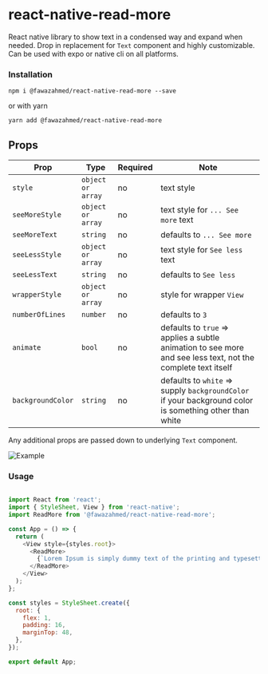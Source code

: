 # react-native-read-more
React native library to show text in a condensed way and expand when needed. Drop in replacement for `Text` component and highly customizable. Can be used with expo or native cli on all platforms.

### Installation

```
npm i @fawazahmed/react-native-read-more --save
```

or with yarn

```
yarn add @fawazahmed/react-native-read-more
```
## Props

| Prop | Type | Required | Note |
|---|---|---|---|
| `style` | `object or array` | no | text style
| `seeMoreStyle` | `object or array` | no | text style for `... See more` text
| `seeMoreText` | `string` | no | defaults to `... See more`
| `seeLessStyle` | `object or array` | no | text style for `See less` text
| `seeLessText` | `string` | no | defaults to `See less`
| `wrapperStyle` | `object or array` | no | style for wrapper `View`
| `numberOfLines` | `number` | no | defaults to `3`
| `animate` | `bool` | no | defaults to `true` => applies a subtle animation to see more and see less text, not the complete text itself
| `backgroundColor` | `string` | no | defaults to `white` => supply `backgroundColor` if your background color is something other than white

Any additional props are passed down to underlying `Text` component.

![Example](<img src="//example/seemore.gif" width="300" />)

### Usage

```javascript

import React from 'react';
import { StyleSheet, View } from 'react-native';
import ReadMore from '@fawazahmed/react-native-read-more';

const App = () => {
  return (
    <View style={styles.root}>
      <ReadMore>
        {`Lorem Ipsum is simply dummy text of the printing and typesetting industry. Lorem Ipsum has been the industry's standard dummy text ever since the 1500s, when an unknown printer took a galley of type and scrambled it to make a type specimen book. It has survived not only five centuries, but also the leap into electronic typesetting, remaining essentially unchanged. It was popularised in the 1960s with the release of Letraset sheets containing Lorem Ipsum passages, and more recently with desktop publishing software like Aldus PageMaker including versions of Lorem Ipsum.`}
      </ReadMore>
    </View>
  );
};

const styles = StyleSheet.create({
  root: {
    flex: 1,
    padding: 16,
    marginTop: 48,
  },
});

export default App;
```